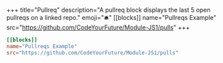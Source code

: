 +++
title="Pullreq"
description="A pullreq block displays the last 5 open pullreqs on a linked repo."
emoji="🛎️"
[[blocks]]
name="Pullreqs Example"
src="https://github.com/CodeYourFuture/Module-JS1/pulls"
+++

```toml
[[blocks]]
name="Pullreqs Example"
src="https://github.com/CodeYourFuture/Module-JS1/pulls"
```

